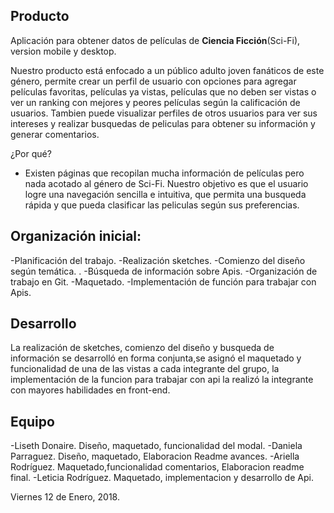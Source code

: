 ## Producto

Aplicación para obtener datos de películas  de  **Ciencia Ficción**(Sci-Fi), version mobile y desktop.

Nuestro producto está enfocado a un público adulto joven fanáticos de este género, permite crear un perfil de usuario con opciones para agregar películas favoritas, películas ya vistas, películas que no deben ser vistas o ver un ranking con mejores y peores películas según la calificación de  usuarios. Tambien puede visualizar perfiles de otros usuarios para ver sus intereses y realizar busquedas de peliculas para obtener su información y generar comentarios.

¿Por qué?
- Existen páginas que recopilan mucha información de películas pero nada acotado al género de Sci-Fi. Nuestro objetivo es que el usuario logre una navegación sencilla e intuitiva, que permita una busqueda rápida y que pueda clasificar las peliculas según sus preferencias.


## Organización inicial:

-Planificación del trabajo.
-Realización sketches.
-Comienzo del diseño según temática. .
-Búsqueda de información sobre Apis.
-Organización de trabajo en Git.
-Maquetado.
-Implementación de función para trabajar con Apis.

## Desarrollo
La realización de sketches, comienzo del diseño y busqueda de información se desarrolló en forma conjunta,se asignó el maquetado y funcionalidad de una de las vistas a cada integrante del grupo, la implementación de la funcion para trabajar con api la realizó la integrante con mayores habilidades en front-end.

## Equipo
-Liseth Donaire.
 Diseño, maquetado, funcionalidad del modal.
-Daniela Parraguez.
Diseño, maquetado, Elaboracion Readme avances.
-Ariella Rodríguez.
Maquetado,funcionalidad comentarios, Elaboracion readme final.
-Leticia Rodríguez.
Maquetado, implementacion y desarrollo de Api.

Viernes 12 de Enero, 2018.